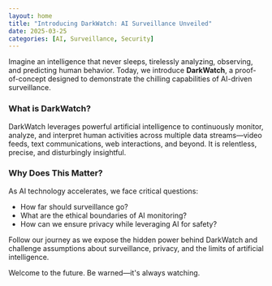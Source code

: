 ```yaml
---
layout: home
title: "Introducing DarkWatch: AI Surveillance Unveiled"
date: 2025-03-25
categories: [AI, Surveillance, Security]
---
```


Imagine an intelligence that never sleeps, tirelessly analyzing, observing, and predicting human behavior. Today, we introduce **DarkWatch**, a proof-of-concept designed to demonstrate the chilling capabilities of AI-driven surveillance.

### What is DarkWatch?

DarkWatch leverages powerful artificial intelligence to continuously monitor, analyze, and interpret human activities across multiple data streams—video feeds, text communications, web interactions, and beyond. It is relentless, precise, and disturbingly insightful.

### Why Does This Matter?

As AI technology accelerates, we face critical questions:

- How far should surveillance go?
- What are the ethical boundaries of AI monitoring?
- How can we ensure privacy while leveraging AI for safety?

Follow our journey as we expose the hidden power behind DarkWatch and challenge assumptions about surveillance, privacy, and the limits of artificial intelligence.

Welcome to the future. Be warned—it's always watching.

